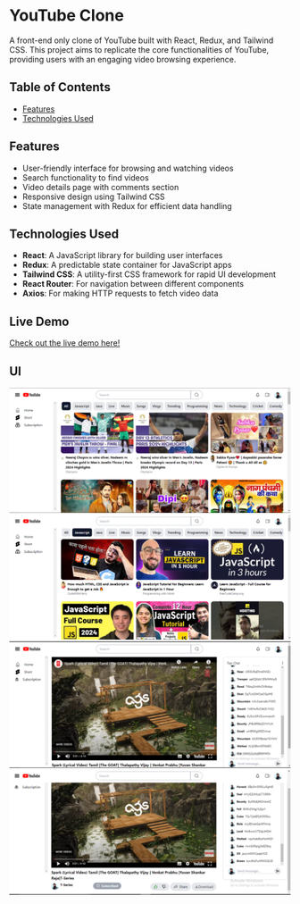 # YouTube Clone

A front-end only clone of YouTube built with React, Redux, and Tailwind CSS. This project aims to replicate the core functionalities of YouTube, providing users with an engaging video browsing experience.

## Table of Contents

- [Features](#features)
- [Technologies Used](#technologies-used)

## Features

- User-friendly interface for browsing and watching videos
- Search functionality to find videos
- Video details page with comments section
- Responsive design using Tailwind CSS
- State management with Redux for efficient data handling

## Technologies Used

- **React**: A JavaScript library for building user interfaces
- **Redux**: A predictable state container for JavaScript apps
- **Tailwind CSS**: A utility-first CSS framework for rapid UI development
- **React Router**: For navigation between different components
- **Axios**: For making HTTP requests to fetch video data

## Live Demo

[Check out the live demo here!](https://you-tube-app-six.vercel.app/)

## UI

![alt text](image.png)
![alt text](image-1.png)
![alt text](image-2.png)
![alt text](image-3.png)
